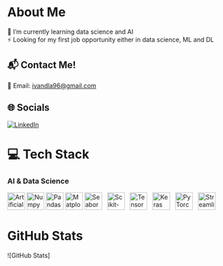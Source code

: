 #  About Me
🌱 I’m currently learning data science and AI <br>
⚡ Looking for my first job opportunity either in data science, ML and DL

## 📬 Contact Me!
📧 Email: [ivandla96@gmail.com](mailto:ivandla96@gmail.com) <br>

## 🌐 Socials
[![LinkedIn](https://img.shields.io/badge/LinkedIn-%230077B5.svg?logo=linkedin&logoColor=white)](linkedin.com/in/ivan-diaz-lópez-75a515357) 

# 💻 Tech Stack

### **AI & Data Science**
<p align="left">
  <img src="https://img.shields.io/badge/Artificial%20Intelligence-FF4500?style=for-the-badge&logo=openai&logoColor=white" height="40" title="Artificial Intelligence"/>
  <img src="https://img.shields.io/badge/Numpy-013243?style=for-the-badge&logo=numpy&logoColor=white" height="40" title="Numpy"/>
  <img src="https://img.shields.io/badge/Pandas-150458?style=for-the-badge&logo=pandas&logoColor=white" height="40" title="Pandas"/>
  <img src="https://img.shields.io/badge/Matplotlib-11557C?style=for-the-badge&logo=matplotlib&logoColor=white" height="40" title="Matplotlib"/>
  <img src="https://img.shields.io/badge/Seaborn-3B7D76?style=for-the-badge&logo=seaborn&logoColor=white" height="40" title="Seaborn"/>
    <img src="https://img.shields.io/badge/Scikit--learn-F7931E?style=for-the-badge&logo=scikit-learn&logoColor=white" height="40" title="Scikit-learn"/>
  <img src="https://img.shields.io/badge/TensorFlow-FF6F00?style=for-the-badge&logo=tensorflow&logoColor=white" height="40" title="TensorFlow"/>
  <img src="https://img.shields.io/badge/Keras-D00000?style=for-the-badge&logo=keras&logoColor=white" height="40" title="Keras"/>
  <img src="https://img.shields.io/badge/PyTorch-EE4C2C?style=for-the-badge&logo=pytorch&logoColor=white" height="40" title="PyTorch"/>
  <img src="https://img.shields.io/badge/Streamlit-FF4B4B?style=for-the-badge&logo=streamlit&logoColor=white" height="40" title="Streamlit"/>
</p>

# GitHub Stats

![GitHub Stats]
